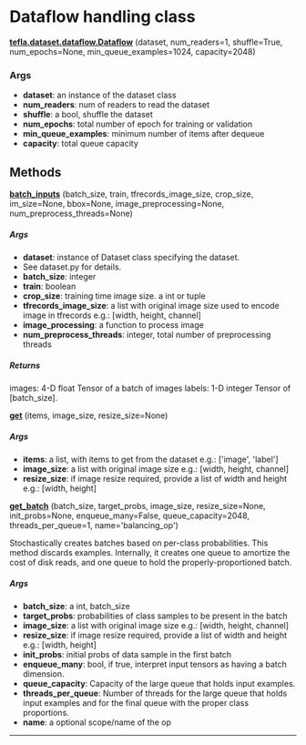 # Dataflow handling class

<span class="extra_h1"><span style="color:black;"><a href=https://github.com/n3011/tefla/blob/master/tefla/dataset/dataflow.py#L12 target="_blank"><b>tefla.dataset.dataflow.Dataflow</b></a></span>  (dataset,  num_readers=1,  shuffle=True,  num_epochs=None,  min_queue_examples=1024,  capacity=2048)</span>

<h3>Args</h3>


 - **dataset**: an instance of the dataset class
 - **num_readers**: num of readers to  read the dataset
 - **shuffle**: a bool, shuffle the dataset
 - **num_epochs**: total number of epoch for training or validation
 - **min_queue_examples**: minimum number of items after dequeue
 - **capacity**: total queue capacity

<h2>Methods</h2>

 <span class="hr_large"></span> 



<span class="extra_h2"><span style="color:black;"><a href=https://github.com/n3011/tefla/blob/master/tefla/dataset/dataflow.py#L79 target="_blank"><b>batch_inputs</b></a></span>  (batch_size,  train,  tfrecords_image_size,  crop_size,  im_size=None,  bbox=None,  image_preprocessing=None,  num_preprocess_threads=None)</span>

<h5>Args</h5>


 - **dataset**: instance of Dataset class specifying the dataset.
 - See dataset.py for details.
 - **batch_size**: integer
 - **train**: boolean
 - **crop_size**: training time image size. a int or tuple
 - **tfrecords_image_size**: a list with original image size used to encode image in tfrecords
e.g.: [width, height, channel]
 - **image_processing**: a function to process image
 - **num_preprocess_threads**: integer, total number of preprocessing threads

<h5>Returns</h5>


images: 4-D float Tensor of a batch of images
labels: 1-D integer Tensor of [batch_size].

 <span class="hr_large"></span> 



<span class="extra_h2"><span style="color:black;"><a href=https://github.com/n3011/tefla/blob/master/tefla/dataset/dataflow.py#L31 target="_blank"><b>get</b></a></span>  (items,  image_size,  resize_size=None)</span>

<h5>Args</h5>


 - **items**: a list, with items to get from the dataset
e.g.: ['image', 'label']
 - **image_size**: a list with original image size
e.g.: [width, height, channel]
 - **resize_size**: if image resize required, provide a list of width and height
e.g.: [width, height]

 <span class="hr_large"></span> 



<span class="extra_h2"><span style="color:black;"><a href=https://github.com/n3011/tefla/blob/master/tefla/dataset/dataflow.py#L52 target="_blank"><b>get_batch</b></a></span>  (batch_size,  target_probs,  image_size,  resize_size=None,  init_probs=None,  enqueue_many=False,  queue_capacity=2048,  threads_per_queue=1,  name='balancing_op')</span>

Stochastically creates batches based on per-class probabilities.
This method discards examples. Internally, it creates one queue to
amortize the cost of disk reads, and one queue to hold the properly-proportioned batch.

<h5>Args</h5>


 - **batch_size**: a int, batch_size
 - **target_probs**: probabilities of class samples to be present in the batch
 - **image_size**: a list with original image size
e.g.: [width, height, channel]
 - **resize_size**: if image resize required, provide a list of width and height
e.g.: [width, height]
 - **init_probs**: initial probs of data sample in the first batch
 - **enqueue_many**: bool, if true, interpret input tensors as having a batch dimension.
 - **queue_capacity**: Capacity of the large queue that holds input examples.
 - **threads_per_queue**: Number of threads for the large queue that holds
input examples and for the final queue with the proper class proportions.
 - **name**: a optional scope/name of the op

 --------- 

